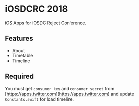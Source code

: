 #  iOSDCRC 2018

iOS Apps for iOSDC Reject Conference.

## Features

- About
- Timetable
- Timeline

## Required

You must get `consumer_key` and `consumer_secret` from [https://apps.twitter.com](https://apps.twitter.com) and update `Constants.swift`  for load timeline.
